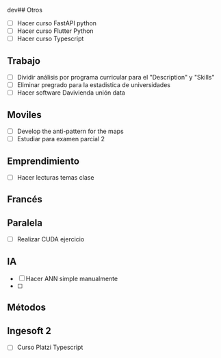 dev## Otros

- [ ] Hacer curso FastAPI python
- [ ] Hacer curso Flutter Python
- [ ] Hacer curso Typescript 
## Trabajo
- [ ] Dividir análisis por programa curricular para el "Description" y "Skills"
- [ ] Eliminar pregrado para la estadistica de universidades
- [ ] Hacer software Davivienda unión data
## Moviles
- [ ] Develop the anti-pattern for the maps
- [ ] Estudiar para examen parcial 2
## Emprendimiento

- [ ] Hacer lecturas temas clase 

## Francés

## Paralela

- [ ] Realizar CUDA ejercicio
## IA

- [ ] Hacer ANN simple manualmente
- [ ] 
  
## Métodos 

## Ingesoft 2
- [ ] Curso Platzi Typescript
